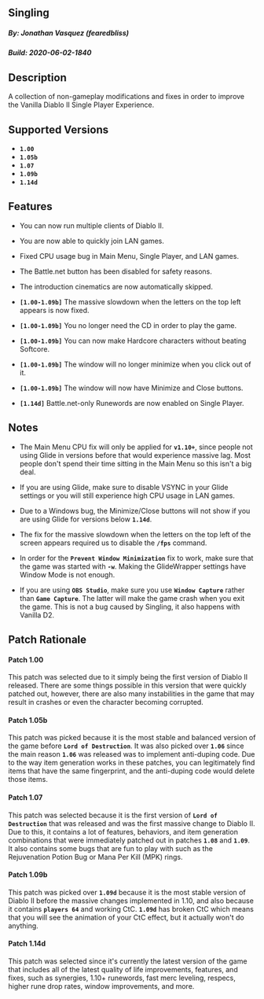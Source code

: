 ## Singling
##### By: Jonathan Vasquez (fearedbliss)
##### Build: 2020-06-02-1840

## Description

A collection of non-gameplay modifications and fixes in
order to improve the Vanilla Diablo II Single Player Experience.

## Supported Versions

- **`1.00`**
- **`1.05b`**
- **`1.07`**
- **`1.09b`**
- **`1.14d`**

## Features

- You can now run multiple clients of Diablo II.
- You are now able to quickly join LAN games.
- Fixed CPU usage bug in Main Menu, Single Player, and LAN games.
- The Battle.net button has been disabled for safety reasons.
- The introduction cinematics are now automatically skipped.

- **`[1.00-1.09b]`** The massive slowdown when the letters on the top left appears is now fixed.
- **`[1.00-1.09b]`** You no longer need the CD in order to play the game.
- **`[1.00-1.09b]`** You can now make Hardcore characters without beating Softcore.
- **`[1.00-1.09b]`** The window will no longer minimize when you click out of it.
- **`[1.00-1.09b]`** The window will now have Minimize and Close buttons.

- **`[1.14d]`** Battle.net-only Runewords are now enabled on Single Player.

## Notes

- The Main Menu CPU fix will only be applied for **`v1.10+`**, since people not
  using Glide in versions before that would experience massive lag. Most people
  don't spend their time sitting in the Main Menu so this isn't a big deal.

- If you are using Glide, make sure to disable VSYNC in your Glide settings
  or you will still experience high CPU usage in LAN games.

- Due to a Windows bug, the Minimize/Close buttons will not show if you are
  using Glide for versions below **`1.14d`**.
  
- The fix for the massive slowdown when the letters on the top left of the screen appears
  required us to disable the **`/fps`** command.
  
- In order for the **`Prevent Window Minimization`** fix to work, make sure that the game
  was started with **`-w`**. Making the GlideWrapper settings have Window Mode is not enough.

- If you are using **`OBS Studio`**, make sure you use **`Window Capture`** rather than **`Game Capture`**.
  The latter will make the game crash when you exit the game. This is not a bug caused by Singling,
  it also happens with Vanilla D2.

## Patch Rationale

#### Patch 1.00

This patch was selected due to it simply being the first version of Diablo II released.
There are some things possible in this version that were quickly patched out, however,
there are also many instabilities in the game that may result in crashes or even the
character becoming corrupted.

#### Patch 1.05b

This patch was picked because it is the most stable and balanced version
of the game before **`Lord of Destruction`**. It was also picked over
**`1.06`** since the main reason **`1.06`** was released was to implement
anti-duping code. Due to the way item generation works in these patches,
you can legitimately find items that have the same fingerprint, and the
anti-duping code would delete those items.

#### Patch 1.07

This patch was selected because it is the first version of **`Lord of Destruction`**
that was released and was the first massive change to Diablo II. Due to this, it contains
a lot of features, behaviors, and item generation combinations that were immediately
patched out in patches **`1.08`** and **`1.09`**. It also contains some bugs that are fun
to play with such as the Rejuvenation Potion Bug or Mana Per Kill (MPK) rings.

#### Patch 1.09b

This patch was picked over **`1.09d`** because it is the most stable version of Diablo II
before the massive changes implemented in 1.10, and also because it contains **`players 64`**
and working CtC. **`1.09d`** has broken CtC which means that you will see the animation
of your CtC effect, but it actually won't do anything.

#### Patch 1.14d

This patch was selected since it's currently the latest version of the game
that includes all of the latest quality of life improvements, features,
and fixes, such as synergies, 1.10+ runewords, fast merc leveling, respecs,
higher rune drop rates, window improvements, and more.